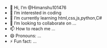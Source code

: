 - 👋 Hi, I’m @Himanshu101476
- 👀 I’m interested in coding 
- 🌱 I’m currently learning html,css,js,python,C#
- 💞️ I’m looking to collaborate on ...
- 📫 How to reach me ...
- 😄 Pronouns: ...
- ⚡ Fun fact: ...

<!---
Himanshu101476/Himanshu101476 is a ✨ special ✨ repository because its `README.md` (this file) appears on your GitHub profile.
You can click the Preview link to take a look at your changes.
--->
